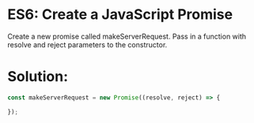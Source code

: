 # ES6: Create a JavaScript Promise
Create a new promise called makeServerRequest. Pass in a function with resolve and reject parameters to the constructor.
# Solution:
```javascript
const makeServerRequest = new Promise((resolve, reject) => {

});
```